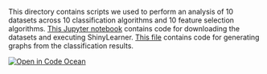 This directory contains scripts we used to perform an analysis of 10 datasets across 10 classification algorithms and 10 feature selection algorithms. [This Jupyter notebook](Execute_Algorithms.ipynb) contains code for downloading the datasets and executing ShinyLearner. [This file](Analyze_Results.Rmd) contains code for generating graphs from the classification results.

[![Open in Code Ocean](https://codeocean.com/codeocean-assets/badge/open-in-code-ocean.svg)](https://codeocean.com/capsule/5449763/tree)
